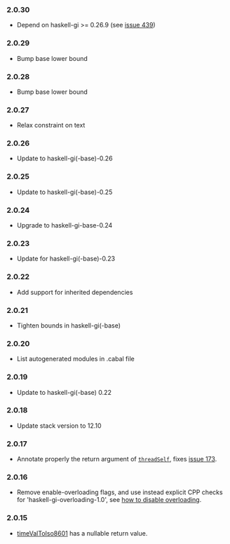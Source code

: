 ### 2.0.30

+ Depend on haskell-gi >= 0.26.9 (see [issue 439](https://github.com/haskell-gi/haskell-gi/issues/439))

### 2.0.29

+ Bump base lower bound

### 2.0.28

+ Bump base lower bound

### 2.0.27

+ Relax constraint on text

### 2.0.26

+ Update to haskell-gi(-base)-0.26

### 2.0.25

+ Update to haskell-gi(-base)-0.25

### 2.0.24

+ Upgrade to haskell-gi-base-0.24

### 2.0.23

+ Update for haskell-gi(-base)-0.23

### 2.0.22

+ Add support for inherited dependencies

### 2.0.21

+ Tighten bounds in haskell-gi(-base)

### 2.0.20

+ List autogenerated modules in .cabal file

### 2.0.19

+ Update to haskell-gi(-base) 0.22

### 2.0.18

+ Update stack version to 12.10

### 2.0.17

+ Annotate properly the return argument of [`threadSelf`](https://hackage.haskell.org/package/gi-glib/docs/GI-GLib-Structs-Thread.html#v:threadSelf), fixes [issue 173](https://github.com/haskell-gi/haskell-gi/issues/173).

### 2.0.16

+ Remove enable-overloading flags, and use instead explicit CPP checks for 'haskell-gi-overloading-1.0', see [how to disable overloading](https://github.com/haskell-gi/haskell-gi/wiki/Overloading\#disabling-overloading).

### 2.0.15

+ [timeValToIso8601](https://hackage.haskell.org/package/gi-glib/docs/GI-GLib-Structs-TimeVal.html#v:timeValToIso8601) has a nullable return value.
